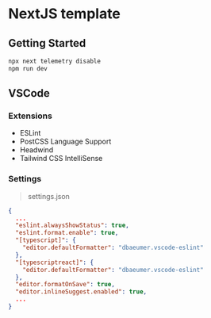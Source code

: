 # NextJS template

## Getting Started

```bash
npx next telemetry disable
npm run dev
```

## VSCode

### Extensions

- ESLint
- PostCSS Language Support
- Headwind
- Tailwind CSS IntelliSense

### Settings

> settings.json

```json
{
  ...
  "eslint.alwaysShowStatus": true,
  "eslint.format.enable": true,
  "[typescript]": {
    "editor.defaultFormatter": "dbaeumer.vscode-eslint"
  },
  "[typescriptreact]": {
    "editor.defaultFormatter": "dbaeumer.vscode-eslint"
  },
  "editor.formatOnSave": true,
  "editor.inlineSuggest.enabled": true,
  ...
}
```
